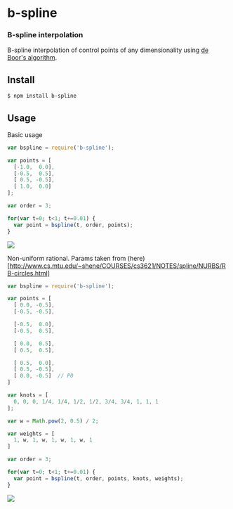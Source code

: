 b-spline
========
### B-spline interpolation

B-spline interpolation of control points of any dimensionality using [de Boor's algorithm](http://en.wikipedia.org/wiki/De_Boor%27s_algorithm).

Install
-------

```bash
$ npm install b-spline
```

Usage
-----

Basic usage

```javascript
var bspline = require('b-spline');

var points = [
  [-1.0,  0.0],
  [-0.5,  0.5],
  [ 0.5, -0.5],
  [ 1.0,  0.0]
];

var order = 3;

for(var t=0; t<1; t+=0.01) {
  var point = bspline(t, order, points);
}
```

<img src="http://i.imgur.com/ew8CMVj.png" />

Non-uniform rational. Params taken from (here)[http://www.cs.mtu.edu/~shene/COURSES/cs3621/NOTES/spline/NURBS/RB-circles.html]

```javascript
var bspline = require('b-spline');

var points = [
  [ 0.0, -0.5],
  [-0.5, -0.5],

  [-0.5,  0.0],
  [-0.5,  0.5],

  [ 0.0,  0.5],
  [ 0.5,  0.5],

  [ 0.5,  0.0],
  [ 0.5, -0.5],
  [ 0.0, -0.5]  // P0
]

var knots = [
  0, 0, 0, 1/4, 1/4, 1/2, 1/2, 3/4, 3/4, 1, 1, 1
];

var w = Math.pow(2, 0.5) / 2;

var weights = [
  1, w, 1, w, 1, w, 1, w, 1
]

var order = 3;

for(var t=0; t<1; t+=0.01) {
  var point = bspline(t, order, points, knots, weights);
}
```

<img src="http://i.imgur.com/flvmdds.png" />
